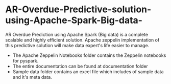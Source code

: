 # AR-Overdue-Predictive-solution-using-Apache-Spark-Big-data-
AR Overdue Prediction using Apache Spark (Big data) is a complete scalable and highly efficient solution. Apache zeppelin implementation of this predictive solution will make data expert's life easier to manage. 
* The Apache Zeppelin Notebooks folder contains the Zeppelin notebooks for pyspark.
* The entire documentation can be found at documentation folder
* Sample data folder contains an excel file which includes of sample data and it's meta data.

